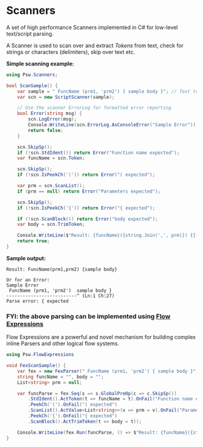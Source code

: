 # Scanners
A set of high performance Scanners implemented in C# for low-level text/script parsing.  

A Scanner is used to scan over and extract *Tokens* from text, check for strings or characters (delimiters), skip over text etc.


**Simple scanning example:**
```csharp
using Psw.Scanners;

bool ScanSample() {
    var sample = " FuncName (prm1, 'prm2') { sample body }"; // Text to parse
    var scn = new ScriptScanner(sample);

    // Use the scanner ErrorLog for formatted error reporting
    bool Error(string msg) {
        scn.LogError(msg);
        Console.WriteLine(scn.ErrorLog.AsConsoleError("Sample Error"));
        return false;
    }

    scn.SkipSp();
    if (!scn.StdIdent()) return Error("Function name expected");
    var funcName = scn.Token;

    scn.SkipSp();
    if (!scn.IsPeekCh('(')) return Error("( expected");

    var prm = scn.ScanList();
    if (prm == null) return Error("Parameters expected");

    scn.SkipSp();
    if (!scn.IsPeekCh('{')) return Error("{ expected");

    if (!scn.ScanBlock()) return Error("body expected");
    var body = scn.TrimToken;

    Console.WriteLine($"Result: {funcName}({string.Join(',', prm)}) {{{body}}}");
    return true;
}
```
**Sample output:**
```con
Result: FuncName(prm1,prm2) {sample body}

Or for an Error: 
Sample Error
 FuncName (prm1, 'prm2')  sample body }
--------------------------^ (Ln:1 Ch:27)
Parse error: { expected
```

### FYI: the above parsing can be implemented using [Flow Expressions](https://github.com/PromicSW/flow-expressions)
Flow Expressions are a powerful and novel mechanism for building complex inline Parsers and other logical flow systems.
```csharp
using Psw.FlowExpressions

void FexScanSample() {
    var fex = new FexParser(" FuncName (prm1, 'prm2') { sample body }");
    string funcName = "", body = "";
    List<string> prm = null;

    var funcParse = fex.Seq(s => s.GlobalPreOp(c => c.SkipSp())
        .StdIdent().ActToken(t => funcName = t).OnFail("Function name expected")
        .PeekCh('(').OnFail("( expected")
        .ScanList().ActValue<List<string>>(v => prm = v).OnFail("Parameters expected")
        .PeekCh('{').OnFail("{ expected")
        .ScanBlock().ActTrimToken(t => body = t));

    Console.WriteLine(fex.Run(funcParse, () => $"Result: {funcName}({string.Join(',', prm)}) {{{body}}}", e => e.AsConsoleError("Error")));
}
```


